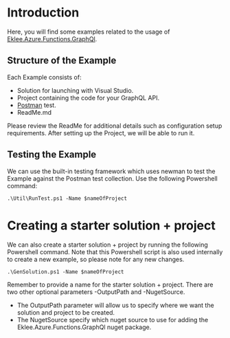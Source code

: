 # Introduction

Here, you will find some examples related to the usage of [Eklee.Azure.Functions.GraphQl](https://www.nuget.org/packages/Eklee.Azure.Functions.GraphQl).

## Structure of the Example

Each Example consists of:

* Solution for launching with Visual Studio.
* Project containing the code for your GraphQL API. 
* [Postman](https://www.getpostman.com/) test.
* ReadMe.md

Please review the ReadMe for additional details such as configuration setup requirements. After setting up the Project, we will be able to run it.


## Testing the Example

We can use the built-in testing framework which uses newman to test the Example against the Postman test collection. Use the following Powershell command:

```
.\Util\RunTest.ps1 -Name $nameOfProject
```

# Creating a starter solution + project

We can also create a starter solution + project by running the following Powershell command. Note that this Powershell script is also used internally to create a new example, so please note for any new changes.

```
.\GenSolution.ps1 -Name $nameOfProject
```

Remember to provide a name for the starter solution + project. There are two other optional parameters -OutputPath and -NugetSource.

* The OutputPath parameter will allow us to specify where we want the solution and project to be created.
* The NugetSource specify which nuget source to use for adding the Eklee.Azure.Functions.GraphQl nuget package.
